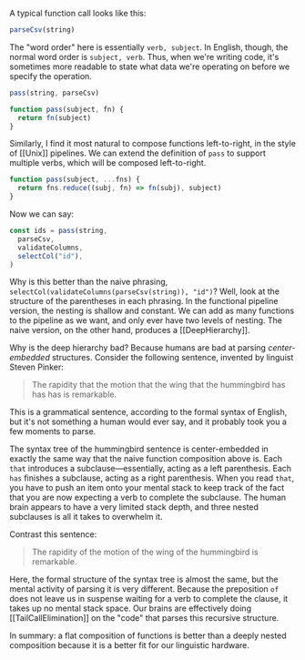 A typical function call looks like this:

```js
parseCsv(string)
```

The "word order" here is essentially `verb, subject`. In English, though, the normal word order is `subject, verb`. Thus, when we're writing code, it's sometimes more readable to state what data we're operating on before we specify the operation.

```js
pass(string, parseCsv)

function pass(subject, fn) {
  return fn(subject)
}
```

Similarly, I find it most natural to compose functions left-to-right, in the style of [[Unix]] pipelines. We can extend the definition of `pass` to support multiple verbs, which will be composed left-to-right.

```js
function pass(subject, ...fns) {
  return fns.reduce((subj, fn) => fn(subj), subject)
}
```

Now we can say:

```js
const ids = pass(string,
  parseCsv,
  validateColumns,
  selectCol("id"),
)
```

Why is this better than the naive phrasing, `selectCol(validateColumns(parseCsv(string)), "id")`? Well, look at the structure of the parentheses in each phrasing. In the functional pipeline version, the nesting is shallow and constant. We can add as many functions to the pipeline as we want, and only ever have two levels of nesting. The naive version, on the other hand, produces a [[DeepHierarchy]].

Why is the deep hierarchy bad? Because humans are bad at parsing _center-embedded_ structures. Consider the following sentence, invented by linguist Steven Pinker:

> The rapidity that the motion that the wing that the hummingbird has has has is remarkable.

This is a grammatical sentence, according to the formal syntax of English, but it's not something a human would ever say, and it probably took you a few moments to parse.

The syntax tree of the hummingbird sentence is center-embedded in exactly the same way that the naive function composition above is. Each `that` introduces a subclause—essentially, acting as a left parenthesis. Each `has` finishes a subclause, acting as a right parenthesis. When you read `that`, you have to push an item onto your mental stack to keep track of the fact that you are now expecting a verb to complete the subclause. The human brain appears to have a very limited stack depth, and three nested subclauses is all it takes to overwhelm it.

Contrast this sentence:

> The rapidity of the motion of the wing of the hummingbird is remarkable.

Here, the formal structure of the syntax tree is almost the same, but the mental activity of parsing it is very different. Because the preposition `of` does not leave us in suspense waiting for a verb to complete the clause, it takes up no mental stack space. Our brains are effectively doing [[TailCallElimination]] on the "code" that parses this recursive structure.

In summary: a flat composition of functions is better than a deeply nested composition because it is a better fit for our linguistic hardware.